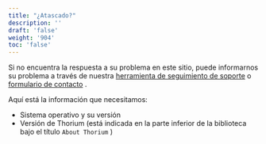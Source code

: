 ```yaml
---
title: "¿Atascado?"
description: ''
draft: 'false'
weight: '904'
toc: 'false'
---
```


Si no encuentra la respuesta a su problema en este sitio, puede informarnos su problema a través de nuestra [herramienta de seguimiento de soporte](https://github.com/edrlab/thorium-reader-doc/issues/new) o <a href="https://www.edrlab.org/contact/">formulario de contacto</a> .

Aquí está la información que necesitamos:

- Sistema operativo y su versión
- Versión de Thorium (está indicada en la parte inferior de la biblioteca bajo el título `About Thorium` )
